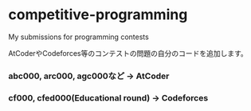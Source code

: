 # competitive-programming
My submissions for programming contests

AtCoderやCodeforces等のコンテストの問題の自分のコードを追加します。

### abc000, arc000, agc000など -> AtCoder
### cf000, cfed000(Educational round) -> Codeforces
